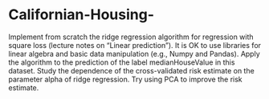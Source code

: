 # Californian-Housing-
Implement from scratch the ridge regression algorithm for regression with square loss (lecture notes on “Linear prediction”). It is OK to use libraries for linear algebra and basic data manipulation (e.g., Numpy and Pandas). Apply the algorithm to the prediction of the label medianHouseValue in this dataset. Study the dependence of the cross-validated risk estimate on the parameter alpha of ridge regression. Try using PCA to improve the risk estimate.
